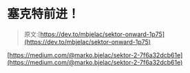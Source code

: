 # 塞克特前进！

> 原文:[https://dev.to/mbjelac/sektor-onward-1p75](https://dev.to/mbjelac/sektor-onward-1p75)

[https://medium.com/@marko.bjelac/sektor-2-7f6a32dcb61e](https://medium.com/@marko.bjelac/sektor-2-7f6a32dcb61e)